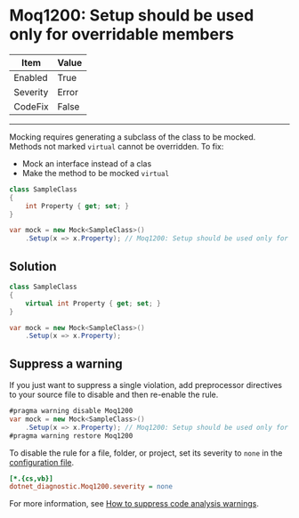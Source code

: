 # Moq1200: Setup should be used only for overridable members

| Item | Value |
| --- | --- |
| Enabled | True |
| Severity | Error |
| CodeFix | False |
---

Mocking requires generating a subclass of the class to be mocked. Methods not marked `virtual` cannot be overridden.
To fix:

- Mock an interface instead of a clas
- Make the method to be mocked `virtual`

```csharp
class SampleClass
{
    int Property { get; set; }
}

var mock = new Mock<SampleClass>()
    .Setup(x => x.Property); // Moq1200: Setup should be used only for overridable members
```

## Solution

```csharp
class SampleClass
{
    virtual int Property { get; set; }
}

var mock = new Mock<SampleClass>()
    .Setup(x => x.Property);
```

## Suppress a warning

If you just want to suppress a single violation, add preprocessor directives to
your source file to disable and then re-enable the rule.

```csharp
#pragma warning disable Moq1200
var mock = new Mock<SampleClass>()
    .Setup(x => x.Property); // Moq1200: Setup should be used only for overridable members
#pragma warning restore Moq1200
```

To disable the rule for a file, folder, or project, set its severity to `none`
in the
[configuration file](https://learn.microsoft.com/en-us/dotnet/fundamentals/code-analysis/configuration-files).

```ini
[*.{cs,vb}]
dotnet_diagnostic.Moq1200.severity = none
```

For more information, see
[How to suppress code analysis warnings](https://learn.microsoft.com/en-us/dotnet/fundamentals/code-analysis/suppress-warnings).
